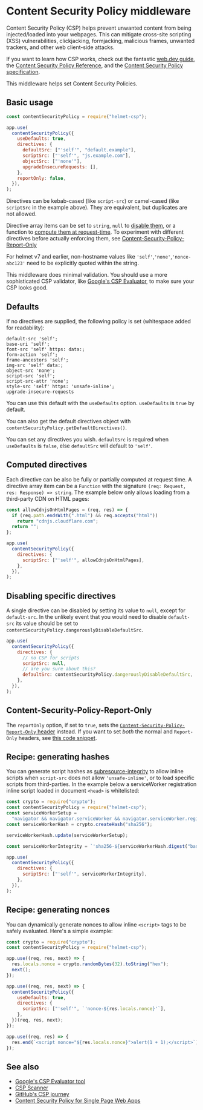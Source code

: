 # Content Security Policy middleware

Content Security Policy (CSP) helps prevent unwanted content from being injected/loaded into your webpages. This can mitigate cross-site scripting (XSS) vulnerabilities, clickjacking, formjacking, malicious frames, unwanted trackers, and other web client-side attacks.

If you want to learn how CSP works, check out the fantastic [web.dev guide](https://web.dev/articles/csp), the [Content Security Policy Reference](https://content-security-policy.com/), and the [Content Security Policy specification](https://www.w3.org/TR/CSP/).

This middleware helps set Content Security Policies.

## Basic usage

```javascript
const contentSecurityPolicy = require("helmet-csp");

app.use(
  contentSecurityPolicy({
    useDefaults: true,
    directives: {
      defaultSrc: ["'self'", "default.example"],
      scriptSrc: ["'self'", "js.example.com"],
      objectSrc: ["'none'"],
      upgradeInsecureRequests: [],
    },
    reportOnly: false,
  }),
);
```

Directives can be kebab-cased (like `script-src`) or camel-cased (like `scriptSrc` in the example above). They are equivalent, but duplicates are not allowed.

Directive array items can be set to `string`, `null` to [disable them](#disabling-specific-directives), or a function to [compute them at request-time](#computed-directives). To experiment with different directives before actually enforcing them, see [Content-Security-Policy-Report-Only](#content-security-policy-report-only)

For helmet v7 and earlier, non-hostname values like `'self'`,`'none'`,`'nonce-abc123'` need to be explicitly quoted within the string.

This middleware does minimal validation. You should use a more sophisticated CSP validator, like [Google's CSP Evaluator](https://csp-evaluator.withgoogle.com/), to make sure your CSP looks good.

## Defaults

If no directives are supplied, the following policy is set (whitespace added for readability):

    default-src 'self';
    base-uri 'self';
    font-src 'self' https: data:;
    form-action 'self';
    frame-ancestors 'self';
    img-src 'self' data:;
    object-src 'none';
    script-src 'self';
    script-src-attr 'none';
    style-src 'self' https: 'unsafe-inline';
    upgrade-insecure-requests

You can use this default with the `useDefaults` option. `useDefaults` is `true` by default.

You can also get the default directives object with `contentSecurityPolicy.getDefaultDirectives()`.

You can set any directives you wish. `defaultSrc` is required when `useDefaults` is `false`, else `defaultSrc` will default to `'self'`.

## Computed directives

Each directive can be also be fully or partially computed at request time. A directive array item can be a `Function` with the signature `(req: Request, res: Response) => string`.
The example below only allows loading from a third-party CDN on HTML pages:

```javascript
const allowCdnjsOnHtmlPages = (req, res) => {
  if (req.path.endsWith(".html") && req.accepts("html"))
    return "cdnjs.cloudflare.com";
  return "";
};

app.use(
  contentSecurityPolicy({
    directives: {
      scriptSrc: ["'self'", allowCdnjsOnHtmlPages],
    },
  }),
);
```

## Disabling specific directives

A single directive can be disabled by setting its value to `null`, except for `default-src`. In the unlikely event that you would need to disable `default-src` its value should be set to `contentSecurityPolicy.dangerouslyDisableDefaultSrc`.

```javascript
app.use(
  contentSecurityPolicy({
    directives: {
      // no CSP for scripts
      scriptSrc: null,
      // are you sure about this?
      defaultSrc: contentSecurityPolicy.dangerouslyDisableDefaultSrc,
    },
  }),
);
```

## Content-Security-Policy-Report-Only

The `reportOnly` option, if set to `true`, sets the [`Content-Security-Policy-Report-Only` header](https://developer.mozilla.org/en-US/docs/Web/HTTP/Headers/Content-Security-Policy-Report-Only) instead. If you want to set _both_ the normal and `Report-Only` headers, see [this code snippet](https://github.com/helmetjs/helmet/issues/351#issuecomment-1015498560).

## Recipe: generating hashes

You can generate script hashes as [subresource-integrity](https://developer.mozilla.org/en-US/docs/Web/Security/Subresource_Integrity) to allow inline scripts when `script-src` does not allow `'unsafe-inline'`, or to load specific scripts from third-parties. In the example below a serviceWorker registration inline script loaded in document `<head>` is whitelisted:

```js
const crypto = require("crypto");
const contentSecurityPolicy = require("helmet-csp");
const serviceWorkerSetup =
  "navigator && navigator.serviceWorker && navigator.serviceWorker.register('/serviceWorker.js')";
const serviceWorkerHash = crypto.createHash("sha256");

serviceWorkerHash.update(serviceWorkerSetup);

const serviceWorkerIntegrity = `'sha256-${serviceWorkerHash.digest("base64")}'`;

app.use(
  contentSecurityPolicy({
    directives: {
      scriptSrc: ["'self'", serviceWorkerIntegrity],
    },
  }),
);
```

## Recipe: generating nonces

You can dynamically generate nonces to allow inline `<script>` tags to be safely evaluated. Here's a simple example:

```js
const crypto = require("crypto");
const contentSecurityPolicy = require("helmet-csp");

app.use((req, res, next) => {
  res.locals.nonce = crypto.randomBytes(32).toString("hex");
  next();
});

app.use((req, res, next) => {
  contentSecurityPolicy({
    useDefaults: true,
    directives: {
      scriptSrc: ["'self'", `'nonce-${res.locals.nonce}'`],
    },
  })(req, res, next);
});

app.use((req, res) => {
  res.end(`<script nonce="${res.locals.nonce}">alert(1 + 1);</script>`);
});
```

## See also

- [Google's CSP Evaluator tool](https://csp-evaluator.withgoogle.com/)
- [CSP Scanner](https://cspscanner.com/)
- [GitHub's CSP journey](https://githubengineering.com/githubs-csp-journey/)
- [Content Security Policy for Single Page Web Apps](https://developer.squareup.com/blog/content-security-policy-for-single-page-web-apps/)

